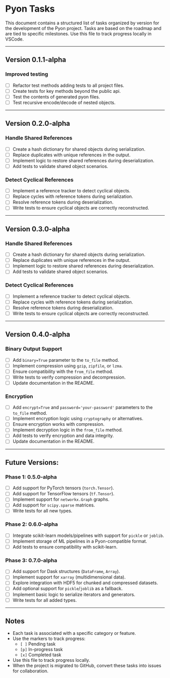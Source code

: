 # Pyon Tasks

This document contains a structured list of tasks organized by version for the development of the Pyon project. Tasks are based on the roadmap and are tied to specific milestones. Use this file to track progress locally in VSCode.

---

## Version 0.1.1-alpha

### Improved testing

- [ ] Refactor test methods adding tests to all project files.
- [ ] Create tests for key methods beyond the public api.
- [ ] Test the contents of generated pyon files.
- [ ] Test recursive encode/decode of nested objects.

---

## Version 0.2.0-alpha

### Handle Shared References

- [ ] Create a hash dictionary for shared objects during serialization.
- [ ] Replace duplicates with unique references in the output.
- [ ] Implement logic to restore shared references during deserialization.
- [ ] Add tests to validate shared object scenarios.

### Detect Cyclical References

- [ ] Implement a reference tracker to detect cyclical objects.
- [ ] Replace cycles with reference tokens during serialization.
- [ ] Resolve reference tokens during deserialization.
- [ ] Write tests to ensure cyclical objects are correctly reconstructed.

---

## Version 0.3.0-alpha

### Handle Shared References

- [ ] Create a hash dictionary for shared objects during serialization.
- [ ] Replace duplicates with unique references in the output.
- [ ] Implement logic to restore shared references during deserialization.
- [ ] Add tests to validate shared object scenarios.

### Detect Cyclical References

- [ ] Implement a reference tracker to detect cyclical objects.
- [ ] Replace cycles with reference tokens during serialization.
- [ ] Resolve reference tokens during deserialization.
- [ ] Write tests to ensure cyclical objects are correctly reconstructed.

---

## Version 0.4.0-alpha

### Binary Output Support

- [ ] Add `binary=True` parameter to the `to_file` method.
- [ ] Implement compression using `gzip`, `zipfile`, or `lzma`.
- [ ] Ensure compatibility with the `from_file` method.
- [ ] Write tests to verify compression and decompression.
- [ ] Update documentation in the README.

### Encryption

- [ ] Add `encrypt=True` and `password='your-password'` parameters to the `to_file` method.
- [ ] Implement encryption logic using `cryptography` or alternatives.
- [ ] Ensure encryption works with compression.
- [ ] Implement decryption logic in the `from_file` method.
- [ ] Add tests to verify encryption and data integrity.
- [ ] Update documentation in the README.

---

## Future Versions:

### Phase 1: 0.5.0-alpha

- [ ] Add support for PyTorch tensors (`torch.Tensor`).
- [ ] Add support for TensorFlow tensors (`tf.Tensor`).
- [ ] Implement support for `networkx.Graph` graphs.
- [ ] Add support for `scipy.sparse` matrices.
- [ ] Write tests for all new types.

### Phase 2: 0.6.0-alpha

- [ ] Integrate scikit-learn models/pipelines with support for `pickle` or `joblib`.
- [ ] Implement storage of ML pipelines in a Pyon-compatible format.
- [ ] Add tests to ensure compatibility with scikit-learn.

### Phase 3: 0.7.0-alpha

- [ ] Add support for Dask structures (`DataFrame`, `Array`).
- [ ] Implement support for `xarray` (multidimensional data).
- [ ] Explore integration with HDF5 for chunked and compressed datasets.
- [ ] Add optional support for `pickle`/`joblib` as a fallback.
- [ ] Implement basic logic to serialize iterators and generators.
- [ ] Write tests for all added types.

---

## Notes

- Each task is associated with a specific category or feature.
- Use the markers to track progress:
  - `[ ]` Pending task
  - `[p]` In-progress task
  - `[x]` Completed task
- Use this file to track progress locally.
- When the project is migrated to GitHub, convert these tasks into issues for collaboration.
